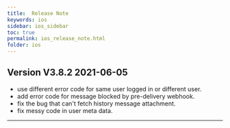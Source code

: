 ```yaml
---
title:  Release Note
keywords: ios
sidebar: ios_sidebar
toc: true
permalink: ios_release_note.html
folder: ios
---
```


## Version V3.8.2 2021-06-05

  * use different error code for same user logged in or different user.
  * add error code for message blocked by pre-delivery webhook.
  * fix the bug that can't fetch history message attachment. 
  * fix messy code in user meta data.

------------------------------------------------------------------------

